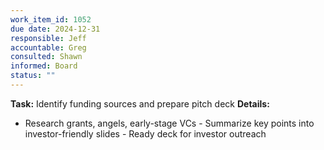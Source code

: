```yaml
---
work_item_id: 1052
due date: 2024-12-31
responsible: Jeff
accountable: Greg
consulted: Shawn
informed: Board
status: ""
---
```


**Task:** Identify funding sources and prepare pitch deck
**Details:**
- Research grants, angels, early-stage VCs - Summarize key points into investor-friendly slides - Ready deck for investor outreach

